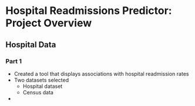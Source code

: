 # Hospital Readmissions Predictor: Project Overview
  ## Hospital Data
### Part 1

* Created a tool that displays associations with hospital readmission rates
* Two datasets selected
     *  Hospital dataset
     *  Census data
* 
